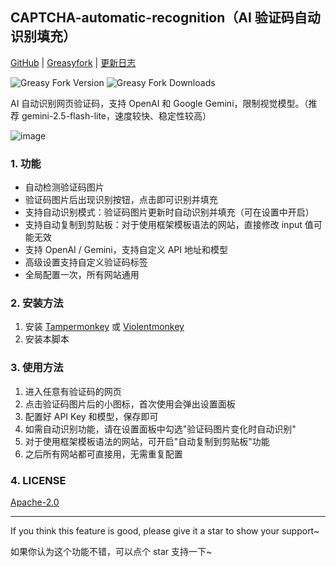 ## CAPTCHA-automatic-recognition（AI 验证码自动识别填充）

[GitHub](https://github.com/ezyshu/UserScript/tree/main/CAPTCHA-automatic-recognition) |
[Greasyfork](https://greasyfork.org/scripts/540822) |
[更新日志](https://github.com/ezyshu/UserScript/tree/main/CAPTCHA-automatic-recognition/version-log.md)

![Greasy Fork Version](https://img.shields.io/greasyfork/v/540822)
![Greasy Fork Downloads](https://img.shields.io/greasyfork/dt/540822)

AI 自动识别网页验证码，支持 OpenAI 和 Google Gemini，限制视觉模型。（推荐 gemini-2.5-flash-lite，速度较快、稳定性较高）

![image](https://github.com/user-attachments/assets/c3a24ea0-7ce9-4e2f-930b-73f3951197d5)

### 1. 功能

- 自动检测验证码图片
- 验证码图片后出现识别按钮，点击即可识别并填充
- 支持自动识别模式：验证码图片更新时自动识别并填充（可在设置中开启）
- 支持自动复制到剪贴板：对于使用框架模板语法的网站，直接修改 input 值可能无效
- 支持 OpenAI / Gemini，支持自定义 API 地址和模型
- 高级设置支持自定义验证码标签
- 全局配置一次，所有网站通用

### 2. 安装方法

1. 安装 [Tampermonkey](https://www.tampermonkey.net/) 或 [Violentmonkey](https://violentmonkey.github.io/)
2. 安装本脚本

### 3. 使用方法

1. 进入任意有验证码的网页
2. 点击验证码图片后的小图标，首次使用会弹出设置面板
3. 配置好 API Key 和模型，保存即可
4. 如需自动识别功能，请在设置面板中勾选"验证码图片变化时自动识别"
5. 对于使用框架模板语法的网站，可开启"自动复制到剪贴板"功能
6. 之后所有网站都可直接用，无需重复配置

### 4. LICENSE

[Apache-2.0](https://github.com/ezyshu/UserScript/blob/main/CAPTCHA-automatic-recognition/LICENSE)

---

If you think this feature is good, please give it a star to show your support~

如果你认为这个功能不错，可以点个 star 支持一下~
